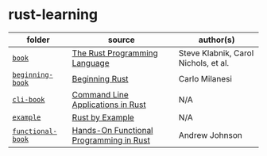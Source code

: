 # rust-learning

| folder                                 | source                                                                                                                | author(s)                            |
| -------------------------------------- | --------------------------------------------------------------------------------------------------------------------- | ------------------------------------ |
| [`book`](./book)                       | [The Rust Programming Language](https://doc.rust-lang.org/stable/book/)                                               | Steve Klabnik, Carol Nichols, et al. |
| [`beginning-book`](./beginning-book)   | [Beginning Rust](https://github.com/apress/beginning-rust-2e)                                                         | Carlo Milanesi                       |
| [`cli-book`](./cli-book)               | [Command Line Applications in Rust](https://rust-cli.github.io/book/index.html)                                       | N/A                                  |
| [`example`](./example)                 | [Rust by Example](https://doc.rust-lang.org/rust-by-example/index.html)                                               | N/A                                  |
| [`functional-book`](./functional-book) | [Hands-On Functional Programming in Rust](https://github.com/packtpublishing/hands-on-functional-programming-in-rust) | Andrew Johnson                       |

